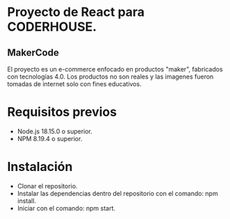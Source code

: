 # Proyecto de React para CODERHOUSE.

## MakerCode
   El proyecto es un e-commerce enfocado en productos "maker", fabricados con tecnologías 4.0.
   Los productos no son reales y las imagenes fueron tomadas de internet solo con fines educativos. 

# Requisitos previos
   - Node.js 18.15.0 o superior.
   - NPM 8.19.4 o superior.

# Instalación
   - Clonar el repositorio.
   - Instalar las dependencias dentro del repositorio con el comando: npm install.
   - Iniciar con el comando: npm start.